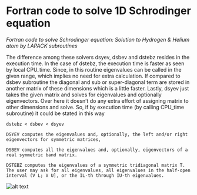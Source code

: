 # Fortran code to solve 1D Schrodinger equation
*Fortran code to solve Schrodinger equation: Solution to Hydrogen & Helium atom by LAPACK subroutines*

The difference among these solvers dsyev, dsbev and dstebz resides in the execution time. In the case of dstebz, the execution time is faster as seen by local CPU_time. Since, in this routine eigenvalues can be
called in the given range, which implies no need for extra calculation. If compared to dsbev subroutine the diagonal and sub or super-diagonal term are stored in another matrix of these dimensions which
is a little faster. Lastly, dsyev just takes the given matrix and solves for eigenvalues and optionally eigenvectors. Over here it doesn’t do any extra effort of assigning matrix to other dimensions and solve.
So, if by execution time (by calling CPU_time subroutine) it could be stated in this way

```
dstebz < dsbev < dsyev

DSYEV computes the eigenvalues and, optionally, the left and/or right eigenvectors for symmetric matrices,

DSBEV computes all the eigenvalues and, optionally, eigenvectors of a real symmetric band matrix.

DSTEBZ computes the eigenvalues of a symmetric tridiagonal matrix T. The user may ask for all eigenvalues, all eigenvalues in the half-open interval (V L; V U], or the IL-th through IU-th eigenvalues.
```

![alt text](https://user-images.githubusercontent.com/7361722/74036959-98d58c80-49bd-11ea-9de9-c2d4fd2f2f4a.png)
